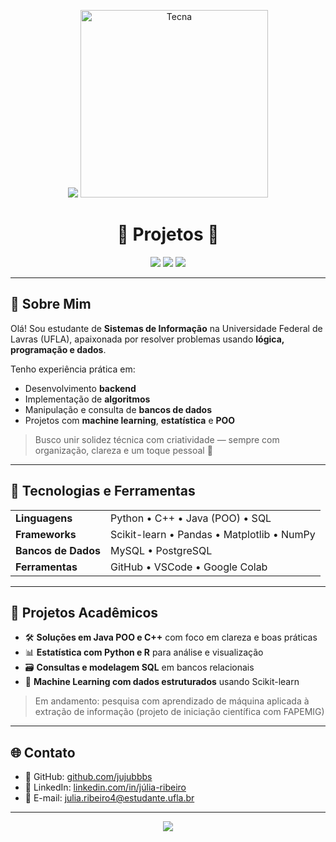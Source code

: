 <p align="center">
  <img src="https://capsule-render.vercel.app/api?type=waving&color=ff69b4&height=200&section=header&text=Júlia%20Ribeiro&fontSize=40&fontColor=ffffff" />
  <img src="https://media1.tenor.com/m/oYEUwRe3wzkAAAAd/tecna-winx-club.gif" width="300" alt="Tecna" />
</p>

<h1 align="center">🌸 Projetos 🌸</h1>

<p align="center">
  <img src="https://img.shields.io/badge/status-em%20desenvolvimento-ff69b4?style=for-the-badge" />
  <img src="https://img.shields.io/badge/made%20with-python%20%7C%20c++%20%7C%20java-ff69b4?style=for-the-badge" />
  <img src="https://img.shields.io/badge/💡%20interesse-backend%20%7C%20dados%20%7C%20algoritmos-ffc0cb?style=for-the-badge" />
</p>

---

## 🧠 Sobre Mim

Olá! Sou estudante de **Sistemas de Informação** na Universidade Federal de Lavras (UFLA), apaixonada por resolver problemas usando **lógica, programação e dados**.

Tenho experiência prática em:

- Desenvolvimento **backend**
- Implementação de **algoritmos**
- Manipulação e consulta de **bancos de dados**
- Projetos com **machine learning**, **estatística** e **POO**

> Busco unir solidez técnica com criatividade — sempre com organização, clareza e um toque pessoal 🌸

---

## 🔧 Tecnologias e Ferramentas

<table>
  <tr>
    <td><strong>Linguagens</strong></td>
    <td>Python • C++ • Java (POO) • SQL</td>
  </tr>
  <tr>
    <td><strong>Frameworks</strong></td>
    <td>Scikit-learn • Pandas • Matplotlib • NumPy</td>
  </tr>
  <tr>
    <td><strong>Bancos de Dados</strong></td>
    <td>MySQL • PostgreSQL</td>
  </tr>
  <tr>
    <td><strong>Ferramentas</strong></td>
    <td>GitHub • VSCode • Google Colab</td>
  </tr>
</table>

---

## 🧪 Projetos Acadêmicos

- 🛠️ **Soluções em Java POO e C++** com foco em clareza e boas práticas
- 📊 **Estatística com Python e R** para análise e visualização
- 🗃️ **Consultas e modelagem SQL** em bancos relacionais
- 🤖 **Machine Learning com dados estruturados** usando Scikit-learn

> Em andamento: pesquisa com aprendizado de máquina aplicada à extração de informação (projeto de iniciação científica com FAPEMIG)

---

## 🌐 Contato

- 🔗 GitHub: [github.com/jujubbbs](https://github.com/jujubbbs)
- 💼 LinkedIn: [linkedin.com/in/júlia-ribeiro](https://www.linkedin.com/in/j%C3%BAlia-ribeiro-4ba384289)
- 📧 E-mail: julia.ribeiro4@estudante.ufla.br

---

<p align="center">
  <img src="https://capsule-render.vercel.app/api?type=waving&color=ff69b4&height=120&section=footer"/>
</p>


